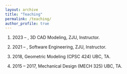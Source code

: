 ```yaml
---
layout: archive
title: "Teaching"
permalink: /teaching/
author_profile: true
---
```


<!-- {% include base_path %}

{% for post in site.teaching reversed %}
  {% include archive-single.html %}
{% endfor %} -->

1. 2023 – , 3D CAD Modeling, ZJU, Instructor.

1. 2021 – , Software Engineering, ZJU, Instructor.

1. 2018, Geometric Modeling (CPSC 424) UBC, TA.

1. 2015 – 2017, Mechanical Design (MECH 325) UBC, TA.
